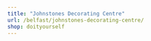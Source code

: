 ```yaml
---
title: "Johnstones Decorating Centre"
url: /belfast/johnstones-decorating-centre/
shop: doityourself
---
```

